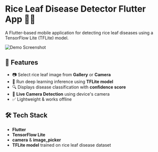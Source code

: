 # Rice Leaf Disease Detector Flutter App 🌾📱

A Flutter-based mobile application for detecting rice leaf diseases using a TensorFlow Lite (TFLite) model.

![Demo Screenshot](assets/images/logo.png) <!-- Ganti jika ada screenshot lain -->

## 🚀 Features

- 📷 Select rice leaf image from **Gallery** or **Camera**
- 🤖 Run deep learning inference using **TFLite model**
- 🔍 Displays disease classification with **confidence score**
- 📡 **Live Camera Detection** using device's camera
- ✅ Lightweight & works offline

## 🛠️ Tech Stack

- **Flutter**
- **TensorFlow Lite**
- **camera** & **image_picker**
- **TFLite model** trained on rice leaf disease dataset

